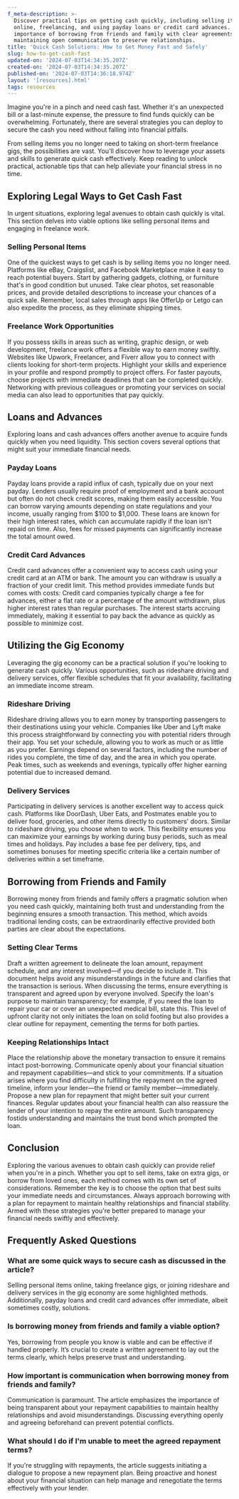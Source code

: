 ```yaml
---
f_meta-description: >-
  Discover practical tips on getting cash quickly, including selling items
  online, freelancing, and using payday loans or credit card advances. Learn the
  importance of borrowing from friends and family with clear agreements and
  maintaining open communication to preserve relationships.
title: 'Quick Cash Solutions: How to Get Money Fast and Safely'
slug: how-to-get-cash-fast
updated-on: '2024-07-03T14:34:35.207Z'
created-on: '2024-07-03T14:34:35.207Z'
published-on: '2024-07-03T14:36:18.974Z'
layout: '[resources].html'
tags: resources
---
```


Imagine you're in a pinch and need cash fast. Whether it's an unexpected bill or a last-minute expense, the pressure to find funds quickly can be overwhelming. Fortunately, there are several strategies you can deploy to secure the cash you need without falling into financial pitfalls.

From selling items you no longer need to taking on short-term freelance gigs, the possibilities are vast. You'll discover how to leverage your assets and skills to generate quick cash effectively. Keep reading to unlock practical, actionable tips that can help alleviate your financial stress in no time.

Exploring Legal Ways to Get Cash Fast
-------------------------------------

In urgent situations, exploring legal avenues to obtain cash quickly is vital. This section delves into viable options like selling personal items and engaging in freelance work.

### Selling Personal Items

One of the quickest ways to get cash is by selling items you no longer need. Platforms like eBay, Craigslist, and Facebook Marketplace make it easy to reach potential buyers. Start by gathering gadgets, clothing, or furniture that's in good condition but unused. Take clear photos, set reasonable prices, and provide detailed descriptions to increase your chances of a quick sale. Remember, local sales through apps like OfferUp or Letgo can also expedite the process, as they eliminate shipping times.

### Freelance Work Opportunities

If you possess skills in areas such as writing, graphic design, or web development, freelance work offers a flexible way to earn money swiftly. Websites like Upwork, Freelancer, and Fiverr allow you to connect with clients looking for short-term projects. Highlight your skills and experience in your profile and respond promptly to project offers. For faster payouts, choose projects with immediate deadlines that can be completed quickly. Networking with previous colleagues or promoting your services on social media can also lead to opportunities that pay quickly.

Loans and Advances
------------------

Exploring loans and cash advances offers another avenue to acquire funds quickly when you need liquidity. This section covers several options that might suit your immediate financial needs.

### Payday Loans

Payday loans provide a rapid influx of cash, typically due on your next payday. Lenders usually require proof of employment and a bank account but often do not check credit scores, making them easily accessible. You can borrow varying amounts depending on state regulations and your income, usually ranging from $100 to $1,000. These loans are known for their high interest rates, which can accumulate rapidly if the loan isn't repaid on time. Also, fees for missed payments can significantly increase the total amount owed.

### Credit Card Advances

Credit card advances offer a convenient way to access cash using your credit card at an ATM or bank. The amount you can withdraw is usually a fraction of your credit limit. This method provides immediate funds but comes with costs: Credit card companies typically charge a fee for advances, either a flat rate or a percentage of the amount withdrawn, plus higher interest rates than regular purchases. The interest starts accruing immediately, making it essential to pay back the advance as quickly as possible to minimize cost.

Utilizing the Gig Economy
-------------------------

Leveraging the gig economy can be a practical solution if you're looking to generate cash quickly. Various opportunities, such as rideshare driving and delivery services, offer flexible schedules that fit your availability, facilitating an immediate income stream.

### Rideshare Driving

Rideshare driving allows you to earn money by transporting passengers to their destinations using your vehicle. Companies like Uber and Lyft make this process straightforward by connecting you with potential riders through their app. You set your schedule, allowing you to work as much or as little as you prefer. Earnings depend on several factors, including the number of rides you complete, the time of day, and the area in which you operate. Peak times, such as weekends and evenings, typically offer higher earning potential due to increased demand.

### Delivery Services

Participating in delivery services is another excellent way to access quick cash. Platforms like DoorDash, Uber Eats, and Postmates enable you to deliver food, groceries, and other items directly to customers' doors. Similar to rideshare driving, you choose when to work. This flexibility ensures you can maximize your earnings by working during busy periods, such as meal times and holidays. Pay includes a base fee per delivery, tips, and sometimes bonuses for meeting specific criteria like a certain number of deliveries within a set timeframe.

Borrowing from Friends and Family
---------------------------------

Borrowing money from friends and family offers a pragmatic solution when you need cash quickly, maintaining both trust and understanding from the beginning ensures a smooth transaction. This method, which avoids traditional lending costs, can be extraordinarily effective provided both parties are clear about the expectations.

### Setting Clear Terms

Draft a written agreement to delineate the loan amount, repayment schedule, and any interest involved—if you decide to include it. This document helps avoid any misunderstandings in the future and clarifies that the transaction is serious. When discussing the terms, ensure everything is transparent and agreed upon by everyone involved. Specify the loan's purpose to maintain transparency; for example, if you need the loan to repair your car or cover an unexpected medical bill, state this. This level of upfront clarity not only initiates the loan on solid footing but also provides a clear outline for repayment, cementing the terms for both parties.

### Keeping Relationships Intact

Place the relationship above the monetary transaction to ensure it remains intact post-borrowing. Communicate openly about your financial situation and repayment capabilities—and stick to your commitments. If a situation arises where you find difficulty in fulfilling the repayment on the agreed timeline, inform your lender—the friend or family member—immediately. Propose a new plan for repayment that might better suit your current finances. Regular updates about your financial health can also reassure the lender of your intention to repay the entire amount. Such transparency fostids understanding and maintains the trust bond which prompted the loan.

Conclusion
----------

Exploring the various avenues to obtain cash quickly can provide relief when you're in a pinch. Whether you opt to sell items, take on extra gigs, or borrow from loved ones, each method comes with its own set of considerations. Remember the key is to choose the option that best suits your immediate needs and circumstances. Always approach borrowing with a plan for repayment to maintain healthy relationships and financial stability. Armed with these strategies you're better prepared to manage your financial needs swiftly and effectively.

Frequently Asked Questions
--------------------------

### What are some quick ways to secure cash as discussed in the article?

Selling personal items online, taking freelance gigs, or joining rideshare and delivery services in the gig economy are some highlighted methods. Additionally, payday loans and credit card advances offer immediate, albeit sometimes costly, solutions.

### Is borrowing money from friends and family a viable option?

Yes, borrowing from people you know is viable and can be effective if handled properly. It’s crucial to create a written agreement to lay out the terms clearly, which helps preserve trust and understanding.

### How important is communication when borrowing money from friends and family?

Communication is paramount. The article emphasizes the importance of being transparent about your repayment capabilities to maintain healthy relationships and avoid misunderstandings. Discussing everything openly and agreeing beforehand can prevent potential conflicts.

### What should I do if I'm unable to meet the agreed repayment terms?

If you're struggling with repayments, the article suggests initiating a dialogue to propose a new repayment plan. Being proactive and honest about your financial situation can help manage and renegotiate the terms effectively with your lender.
